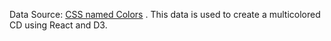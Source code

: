 Data Source: [CSS named Colors](https://gist.githubusercontent.com/curran/b236990081a24761f7000567094914e0/raw/cssNamedColors.csv) . This data is used to create a multicolored CD using React and D3.                                                                                     
